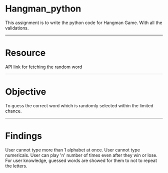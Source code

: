 # Hangman_python
This assignment is to write the python code for Hangman Game.
With all the validations.

-------------------------------------------------------------

# Resource
API link for fetching the random word 

-------------------------------------------------------------

# Objective
To guess the correct word which is randomly selected within the limited chance.

----------------------------------------------------------------------------

# Findings
User cannot type more than 1 alphabet at once.
User cannot type numericals.
User can play 'n' number of times even after they win or lose.
For user knowledge, guessed words are showed for them to not to repeat the letters.
